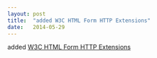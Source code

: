 ```yaml
---
layout: post
title:  "added W3C HTML Form HTTP Extensions"
date:   2014-05-29
---
```


added <a href="http://www.w3.org/TR/form-http-extensions/">W3C HTML Form HTTP Extensions</a>